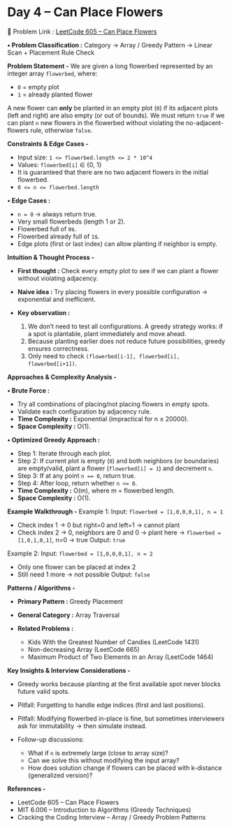 
# Day 4 – Can Place Flowers

🔗 Problem Link : [LeetCode 605 – Can Place Flowers](https://leetcode.com/problems/can-place-flowers/)

**• Problem Classification :**
Category → Array / Greedy
Pattern → Linear Scan + Placement Rule Check

**Problem Statement -**
We are given a long flowerbed represented by an integer array `flowerbed`, where:

* `0` = empty plot
* `1` = already planted flower

A new flower can **only** be planted in an empty plot (`0`) if its adjacent plots (left and right) are also empty (or out of bounds).
We must return `true` if we can plant `n` new flowers in the flowerbed without violating the no-adjacent-flowers rule, otherwise `false`.

**Constraints & Edge Cases -**
* Input size: `1 <= flowerbed.length <= 2 * 10^4`
* Values: `flowerbed[i]` ∈ {0, 1}
* It is guaranteed that there are no two adjacent flowers in the initial flowerbed.
* `0 <= n <= flowerbed.length`

**• Edge Cases :**
* `n = 0` → always return true.
* Very small flowerbeds (length 1 or 2).
* Flowerbed full of `0`s.
* Flowerbed already full of `1`s.
* Edge plots (first or last index) can allow planting if neighbor is empty.


**Intuition & Thought Process -**
* **First thought :** Check every empty plot to see if we can plant a flower without violating adjacency.
* **Naive idea :** Try placing flowers in every possible configuration → exponential and inefficient.

* **Key observation :**
  1. We don’t need to test all configurations. A greedy strategy works: if a spot is plantable, plant immediately and move ahead.
  2. Because planting earlier does not reduce future possibilities, greedy ensures correctness.
  3. Only need to check `(flowerbed[i-1], flowerbed[i], flowerbed[i+1])`.


**Approaches & Complexity Analysis -**

**• Brute Force :**
* Try all combinations of placing/not placing flowers in empty spots.
* Validate each configuration by adjacency rule.
* **Time Complexity :** Exponential (impractical for n ≤ 20000).
* **Space Complexity :** O(1).


**• Optimized Greedy Approach :**
* Step 1: Iterate through each plot.
* Step 2: If current plot is empty (`0`) and both neighbors (or boundaries) are empty/valid, plant a flower (`flowerbed[i] = 1`) and decrement `n`.
* Step 3: If at any point `n == 0`, return true.
* Step 4: After loop, return whether `n <= 0`.
* **Time Complexity :** O(m), where m = flowerbed length.
* **Space Complexity :** O(1).


**Example Walkthrough -**
Example 1:
Input: `flowerbed = [1,0,0,0,1], n = 1`

* Check index 1 → 0 but right=0 and left=1 → cannot plant
* Check index 2 → 0, neighbors are 0 and 0 → plant here → `flowerbed = [1,0,1,0,1]`, n=0 → true
  Output: `true`

Example 2:
Input: `flowerbed = [1,0,0,0,1], n = 2`

* Only one flower can be placed at index 2
* Still need 1 more → not possible
  Output: `false`


**Patterns / Algorithms -**
* **Primary Pattern :** Greedy Placement
* **General Category :** Array Traversal
* **Related Problems :**

  * Kids With the Greatest Number of Candies (LeetCode 1431)
  * Non-decreasing Array (LeetCode 665)
  * Maximum Product of Two Elements in an Array (LeetCode 1464)


**Key Insights & Interview Considerations -**
* Greedy works because planting at the first available spot never blocks future valid spots.
* Pitfall: Forgetting to handle edge indices (first and last positions).
* Pitfall: Modifying flowerbed in-place is fine, but sometimes interviewers ask for immutability → then simulate instead.
* Follow-up discussions:

  * What if `n` is extremely large (close to array size)?
  * Can we solve this without modifying the input array?
  * How does solution change if flowers can be placed with k-distance (generalized version)?


**References -**
* LeetCode 605 – Can Place Flowers
* MIT 6.006 – Introduction to Algorithms (Greedy Techniques)
* Cracking the Coding Interview – Array / Greedy Problem Patterns

